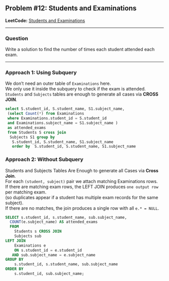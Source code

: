 ## Problem #12: Students and Examinations

**LeetCode:** [Students and Examinations](https://leetcode.com/problems/students-and-examinations)

---

### Question  
Write a solution to find the number of times each student attended each exam.

---

### Approach 1: Using Subquery  

We don’t need an outer table of `Examinations` here.  
We only use it inside the subquery to check if the exam is attended.  
`Students` and `Subjects` tables are enough to generate all cases via **CROSS JOIN**.  
```sql
select S.student_id, S.student_name, S1.subject_name,
 (select Count(*) from Examinations 
 where Examinations.student_id = S.student_id 
 and Examinations.subject_name = S1.subject_name ) 
 as attended_exams 
 from Students S cross join 
  Subjects S1 group by
   S.student_id, S.student_name, S1.subject_name 
   order by  S.student_id, S.student_name, S1.subject_name
```

### Approach 2: Without Subquery
Students and Subjects Tables Are Enough to generate all Cases via **Cross Join**.  
For each `(student, subject)` pair we attach matching Examinations rows.  
If there are matching exam rows, the LEFT JOIN produces `one output row` per matching exam.  
(so duplicates appear if a student has multiple exam records for the same subject).  
If there are no matches, the join produces a single row with all `e.* = NULL`.  
```sql
SELECT s.student_id, s.student_name, sub.subject_name, 
  COUNT(e.subject_name) AS attended_exams
  FROM 
    Students s CROSS JOIN 
    Subjects sub
LEFT JOIN 
    Examinations e
    ON s.student_id = e.student_id
   AND sub.subject_name = e.subject_name
GROUP BY 
    s.student_id, s.student_name, sub.subject_name
ORDER BY 
    s.student_id, sub.subject_name;
```
